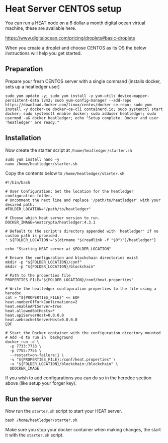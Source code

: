 # Heat Server CENTOS setup

You can run a HEAT node on a 6 dollar a month digital ocean virtual machine, these are available here.

https://www.digitalocean.com/pricing/droplets#basic-droplets

When you create a droplet and choose CENTOS as its OS the below instructions will help you get started.

## Preparation

Prepare your fresh CENTOS server with a single command (installs docker, sets up a heatledger user)

```[bash]
sudo yum update -y; sudo yum install -y yum-utils device-mapper-persistent-data lvm2; sudo yum-config-manager --add-repo https://download.docker.com/linux/centos/docker-ce.repo; sudo yum install -y docker-ce docker-ce-cli containerd.io; sudo systemctl start docker; sudo systemctl enable docker; sudo adduser heatledger; sudo usermod -aG docker heatledger; echo "Setup complete. Docker and user 'heatledger' are ready."
```

## Installation

Now create the starter script at `/home/heatledger/starter.sh`

```
sudo yum install nano -y
nano /home/heatledger/starter.sh
```

Copy the contents below to `/home/heatledger/starter.sh`

```
#!/bin/bash

# User Configuration: Set the location for the heatledger configuration folder.
# Uncomment the next line and replace '/path/to/heatledger' with your desired path.
#FOLDER_LOCATION="/path/to/heatledger"

# Choose which heat server version to run.
DOCKER_IMAGE=heatcrypto/heatledger:4.3.1

# Default to the script's directory appended with 'heatledger' if no custom path is provided.
: ${FOLDER_LOCATION:="$(dirname "$(readlink -f "$0")")/heatledger"}

echo "Starting HEAT server at $FOLDER_LOCATION"

# Ensure the configuration and blockchain directories exist
mkdir -p "${FOLDER_LOCATION}/conf"
mkdir -p "${FOLDER_LOCATION}/blockchain"

# Path to the properties file
PROPERTIES_FILE="${FOLDER_LOCATION}/conf/heat.properties"

# Write the heatledger configuration properties to the file using a heredoc
cat > "${PROPERTIES_FILE}" << EOF
heat.numberOfForkConfirmations=2
heat.enableAPIServer=true
heat.allowedBotHosts=*
heat.apiServerHost=0.0.0.0
heat.websocketServerHost=0.0.0.0
EOF

# Start the Docker container with the configuration directory mounted
# Add -d to run in  background
docker run -d \
  -p 7733:7733 \
  -p 7755:7755 \
  --restart=on-failure:1 \
  -v "${PROPERTIES_FILE}:/conf/heat.properties" \
  -v "${FOLDER_LOCATION}/blockchain:/blockchain" \
  $DOCKER_IMAGE
```

If you wish to add configurations you can do so in the heredoc section above (like setup your forger key).

## Run the server

Now run the `starter.sh` script to start your HEAT server.

```
bash /home/heatledger/starter.sh
```

Make sure you stop your docker container when making changes, the start it with the `starter.sh` script.
